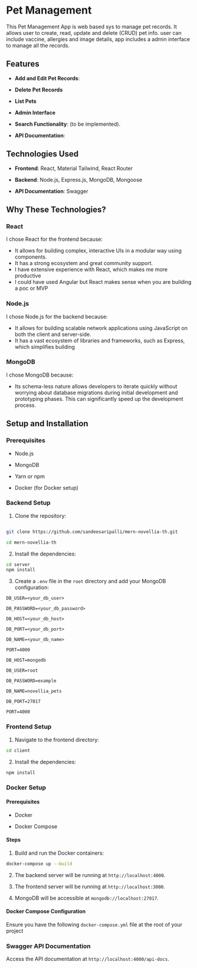# Pet Management

This Pet Management App is web based sys to manage pet records. It allows user to create, read, update and delete (CRUD) pet info. user can include vaccine, allergies and image details, app includes a admin interface to manage all the records.

## Features

- **Add and Edit Pet Records**:

- **Delete Pet Records**

- **List Pets**

- **Admin Interface**
- **Search Functionality**: (to be implemented).

- **API Documentation**:

## Technologies Used

- **Frontend**: React, Material Tailwind, React Router

- **Backend**: Node.js, Express.js, MongoDB, Mongoose

- **API Documentation**: Swagger

## Why These Technologies?

### React

I chose React for the frontend because:

- It allows for building complex, interactive UIs in a modular way using components.
- It has a strong ecosystem and great community support.
- I have extensive experience with React, which makes me more productive
- I could have used Angular but React makes sense when you are building a poc or MVP

### Node.js

I chose Node.js for the backend because:

- It allows for building scalable network applications using JavaScript on both the client and server-side.
- It has a vast ecosystem of libraries and frameworks, such as Express, which simplifies building

### MongoDB

I chose MongoDB because:

- Its schema-less nature allows developers to iterate quickly without worrying about database migrations during initial development and prototyping phases. This can significantly speed up the development process.

## Setup and Installation

### Prerequisites

- Node.js

- MongoDB

- Yarn or npm

- Docker (for Docker setup)

### Backend Setup

1. Clone the repository:

```sh

git clone https://github.com/sandeesaripalli/mern-novellia-th.git

cd mern-novellia-th
```

2. Install the dependencies:

```sh
cd server
npm install
```

3. Create a `.env` file in the `root` directory and add your MongoDB configuration:

```env
DB_USER=<your_db_user>

DB_PASSWORD=<your_db_password>

DB_HOST=<your_db_host>

DB_PORT=<your_db_port>

DB_NAME=<your_db_name>

PORT=4000
```

```example env
DB_HOST=mongodb

DB_USER=root

DB_PASSWORD=example

DB_NAME=novellia_pets

DB_PORT=27017

PORT=4000
```

### Frontend Setup

1. Navigate to the frontend directory:

```sh
cd client
```

2. Install the dependencies:

```sh
npm install
```

### Docker Setup

#### Prerequisites

- Docker

- Docker Compose

#### Steps

1. Build and run the Docker containers:

```sh
docker-compose up --build
```

2. The backend server will be running at `http://localhost:4000`.

3. The frontend server will be running at `http://localhost:3000`.

4. MongoDB will be accessible at `mongodb://localhost:27017`.

#### Docker Compose Configuration

Ensure you have the following `docker-compose.yml` file at the root of your project

### Swagger API Documentation

Access the API documentation at `http://localhost:4000/api-docs`.
